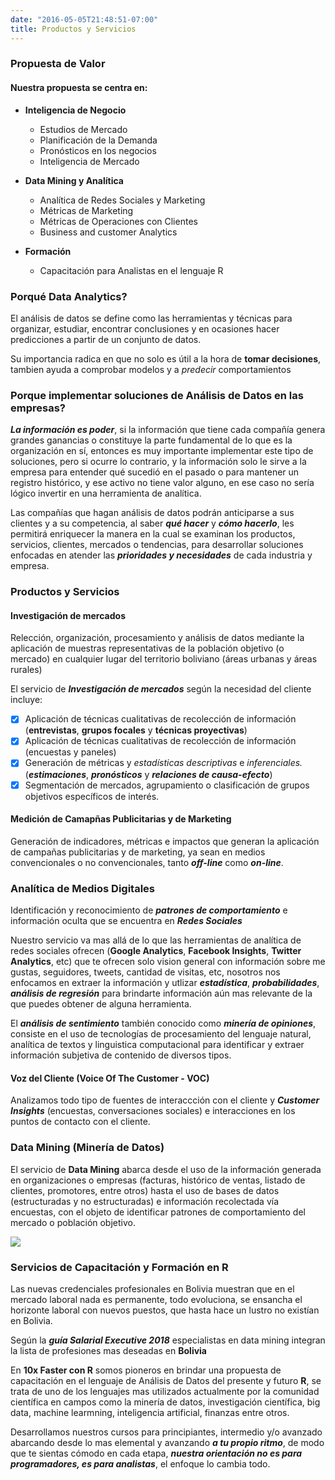 ```yaml
---
date: "2016-05-05T21:48:51-07:00"
title: Productos y Servicios
---
```


### Propuesta de Valor
#### Nuestra propuesta se centra en:

- **Inteligencia de Negocio**
  + Estudios de Mercado
  + Planificación de la Demanda
  + Pronósticos en los negocios
  + Inteligencia de Mercado

- **Data Mining y Analítica**
  + Analítica de Redes Sociales y Marketing
  + Métricas de Marketing
  + Métricas de Operaciones con Clientes
  + Business and customer Analytics
  
- **Formación**
  + Capacitación para Analistas en el lenguaje R

### Porqué Data Analytics?
El análisis de datos se define como las herramientas y técnicas para organizar, estudiar, encontrar conclusiones y en ocasiones hacer predicciones a partir de un conjunto de datos.

Su importancia radica en que no solo es útil a la hora de **tomar decisiones**, tambien ayuda a comprobar modelos y a _predecir_ comportamientos

### Porque implementar soluciones de Análisis de Datos en las empresas?
_**La información es poder**_, si la información que tiene cada compañía genera grandes ganancias o constituye la parte fundamental de lo que es la organización en sí, entonces es muy importante implementar este tipo de soluciones, pero si ocurre lo contrario, y la información solo le sirve a la empresa para entender qué sucedió en el pasado o para mantener un registro histórico, y ese activo no tiene valor alguno, en ese caso no sería lógico invertir en una herramienta de analítica.  

Las compañías que hagan análisis de datos podrán anticiparse a sus clientes y a su competencia, al saber _**qué hacer**_ y _**cómo hacerlo**_, les permitirá enriquecer la manera en la cual se examinan los productos, servicios, clientes, mercados o tendencias, para desarrollar soluciones enfocadas en atender las _**prioridades y necesidades**_ de cada industria y empresa.

### Productos y Servicios
#### Investigación de mercados
Relección, organización, procesamiento y análisis de datos mediante la aplicación de muestras representativas de la población objetivo (o mercado) en cualquier lugar del territorio boliviano (áreas urbanas y áreas rurales)

El servicio de _**Investigación de mercados**_ según la necesidad del cliente incluye:

- [x] Aplicación de técnicas cualitativas de recolección de información (**entrevistas**, **grupos focales** y **técnicas proyectivas**) 
- [x] Aplicación de técnicas cualitativas de recolección de información (encuestas y paneles)
- [x] Generación de métricas y _estadísticas descriptivas_ e _inferenciales._ (**_estimaciones_**, _**pronósticos**_ y _**relaciones de causa-efecto**_)
- [x] Segmentación de mercados, agrupamiento o clasificación de grupos objetivos específicos de interés.

#### Medición de Camapñas Publicitarias y de Marketing
Generación de indicadores, métricas e impactos que generan la aplicación de campañas publicitarias y de marketing, ya sean en medios convencionales o no convencionales, tanto _**off-line**_ como _**on-line**_.

### Analítica de Medios Digitales
Identificación y reconocimiento de _**patrones de comportamiento**_ e información oculta que se encuentra en **_Redes Sociales_** 

Nuestro servicio va mas allá de lo que las herramientas de analítica de redes sociales ofrecen (**Google Analytics**, **Facebook Insights**, **Twitter Analytics**, etc) que te ofrecen solo vision general con información sobre me gustas, seguidores, tweets, cantidad de visitas, etc, nosotros nos enfocamos en extraer la información y utlizar _**estadística**_, _**probabilidades**_, _**análisis de regresión**_ para brindarte información aún mas relevante de la que puedes obtener de alguna herramienta.

El _**análisis de sentimiento**_ también conocido como _**minería de opiniones**_, consiste en el uso de tecnologías de procesamiento del lenguaje natural, analítica de textos y linguistica computacional para identificar y extraer información subjetiva de contenido de diversos tipos.

#### Voz del Cliente (Voice Of The Customer - VOC)
Analizamos todo tipo de fuentes de interaccción con el cliente y _**Customer Insights**_ (encuestas, conversaciones sociales) e interacciones en los puntos de contacto con el cliente.

### Data Mining (Minería de Datos)
El servicio de **Data Mining** abarca desde el uso de la información generada en organizaciones o empresas (facturas, histórico de ventas, listado de clientes, promotores, entre otros) hasta el uso de bases de datos (estructuradas y no estructuradas) e información recolectada vía encuestas, con el objeto de identificar patrones de comportamiento del mercado o población objetivo.

![](\sitio\content\img\datamining.png)

### Servicios de Capacitación y Formación en R
Las nuevas credenciales profesionales en Bolivia muestran que en el mercado laboral nada es permanente, todo evoluciona, se ensancha el horizonte laboral con nuevos puestos, que hasta hace un lustro no existían en Bolivia.

Según la _**guía Salarial Executive 2018**_ especialistas en data mining integran la lista de profesiones mas deseadas en **Bolivia**

En **10x Faster con R** somos pioneros en brindar una propuesta de capacitación en el lenguaje de Análisis de Datos del presente y futuro **R**, se trata de uno de los lenguajes mas utilizados actualmente por la comunidad científica en campos como la minería de datos, investigación científica, big data, machine learmning, inteligencia artificial, finanzas entre otros. 

Desarrollamos nuestros cursos para principiantes, intermedio y/o avanzado abarcando desde lo mas elemental y avanzando _**a tu propio ritmo**_, de modo que te sientas cómodo en cada etapa, _**nuestra orientación no es para programadores, es para analistas**_, el enfoque lo cambia todo.



















